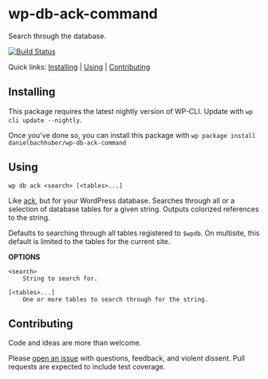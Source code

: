 wp-db-ack-command
=================================

Search through the database.

[![Build Status](https://travis-ci.org/danielbachhuber/wp-db-ack-command.svg?branch=master)](https://travis-ci.org/danielbachhuber/wp-db-ack-command)

Quick links: [Installing](#installing) | [Using](#using) | [Contributing](#contributing)

## Installing

This package requires the latest nightly version of WP-CLI. Update with `wp cli update --nightly`.

Once you've done so, you can install this package with `wp package install danielbachhuber/wp-db-ack-command`

## Using


~~~
wp db ack <search> [<tables>...]
~~~

Like [ack](http://beyondgrep.com/), but for your WordPress database.
Searches through all or a selection of database tables for a given
string. Outputs colorized references to the string.

Defaults to searching through all tables registered to `$wpdb`. On
multisite, this default is limited to the tables for the current site.

**OPTIONS**

	<search>
		String to search for.

	[<tables>...]
		One or more tables to search through for the string.




## Contributing

Code and ideas are more than welcome.

Please [open an issue](https://github.com/danielbachhuber/wp-db-ack-command/issues) with questions, feedback, and violent dissent. Pull requests are expected to include test coverage.
